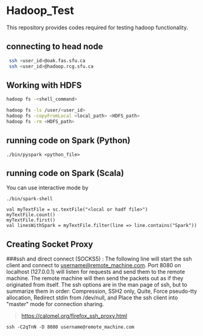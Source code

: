 Hadoop_Test
===========

This repository provides codes required for testing hadoop functionality. 

## connecting to head node


```bash
 ssh <user_id>@oak.fas.sfu.ca
 ssh <user_id>@hadoop.rcg.sfu.ca
```

## Working with HDFS

```bash
hadoop fs -<shell_command> 

hadoop fs -ls /user/<user_id>
hadoop fs -copyFromLocal <local_path> <HDFS_path>
hadoop fs -rm <HDFS_path>

```


## running code on Spark (Python)

```
./bin/pyspark <python_file>
```

## running code on Spark (Scala)
You can use interactive mode by 
```
./bin/spark-shell
```

```
val myTextFile = sc.textFile("<local or hadf file>")
myTextFile.count()
myTextFile.first()
val linesWithSpark = myTextFile.filter(line => line.contains("Spark"))

```
## Creating Socket Proxy 
###ssh and direct connect (SOCKS5) :
The following line will start the ssh client and connect to username@remote_machine.com. Port 8080 on localhost (127.0.0.1) will listen for requests and send them to the remote machine. The remote machine will then send the packets out as if they originated from itself. The ssh options are in the man page of ssh, but to summarize them in order: Compression, SSH2 only, Quite, Force pseudo-tty allocation, Redirect stdin from /dev/null, and Place the ssh client into "master" mode for connection sharing.
> https://calomel.org/firefox_ssh_proxy.html

```
ssh -C2qTnN -D 8080 username@remote_machine.com
```
